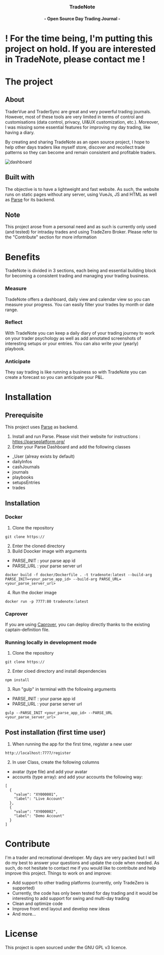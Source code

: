
<h3 align="center">TradeNote</h3>
<h4 align="center">- Open Source Day Trading Journal -</h4>


# ! For the time being, I'm putting this project on hold. If you are interested in TradeNote, please contact me !

# The project
## About
TraderVue and TraderSync are great and very powerful trading journals. However, most of these tools are very limited in terms of control and customisations (data control, privacy, UI&UX customization, etc.). Moreover, I was missing some essential features for improving my day trading, like having a diary.

By creating and sharing TradeNote as an open source project, I hope to help other days traders like myself store, discover and recollect trade patterns so they can become and remain consistent and profitable traders.

![dashboard](https://f003.backblazeb2.com/file/7ak-public/tradenote/TradeNote-Dashboard.png "Dashboard")

## Built with
The objective is to have a lightweight and fast website. As such, the website runs on static pages without any server, using VueJs, JS and HTML as well as [Parse](https://parseplatform.org/ "Parse") for its backend.

## Note
This project arose from a personal need and as such is currently only used (and tested) for intraday trades and using TradeZero Broker. Please refer to the "Contribute" section for more information


# Benefits
TradeNote is divided in 3 sections, each being and essential building block for becoming a consistent trading and managing your trading business.

### Measure
TradeNote offers a dashboard, daily view and calendar view so you can measure your progress. You can easily filter your trades by month or date range.


### Reflect
With TradeNote you can keep a daily diary of your trading journey to work on your trader psychology as well as add annotated screenshots of interesting setups or your entries. You can also write your (yearly) playbook.

### Anticipate
They say trading is like running a business so with TradeNote you can create a forecast so you can anticipate your P&L.


# Installation
## Prerequisite
This project uses [Parse](https://parseplatform.org/ "Parse") as backend.
1. Install and run Parse. Please visit their website for instructions : https://parseplatform.org/
2. Enter your Parse Dashboard and add the following classes
- _User (alreay exists by default)
- dailyInfos
- cashJournals
- journals
- playbooks
- setupsEntries
- trades
## Installation
### Docker
1. Clone the repository
```
git clone https://
```
2. Enter the cloned directory
3. Build Doocker image with arguments
 - PARSE_INIT : your parse app id
 - PARSE_URL : your parse server url
```
docker build -f docker/Dockerfile . -t tradenote:latest --build-arg PARSE_INIT=<your_parse_app_id> --build-arg PARSE_URL=<your_parse_server_url>
```
4. Run the docker image
```
docker run -p 7777:80 tradenote:latest
```

### Caprover
If you are using [Caprover](https://github.com/caprover/caprover "Caprover"), you can deploy directly thanks to the existing captain-definition file.

### Running locally in development mode
1. Clone the repository
```
git clone https://
```
2. Enter cloed directory and install dependencies
```
npm install
```
3. Run "gulp" in terminal with the following arguments
  - PARSE_INIT : your parse app id
  - PARSE_URL : your parse server url
```
gulp --PARSE_INIT <your_parse_app_id> --PARSE_URL <your_parse_server_url>
```
## Post installation (first time user)
1. When running the app for the first time, register a new user
```
http://localhost:7777/register
```
2. In user Class, create the following columns
- avatar (type file) and add your avatar
- accounts (type array): and add your accounts the following way:
```
[
  {
    "value": "XY000001",
    "label": "Live Account"
  },
  {
    "value": "XY000002",
    "label": "Demo Account"
  }
]
```

# Contribute
I'm a trader and recreational developer. My days are very packed but I will do my best to answer your questions and update the code when needed. As such, do not hesitate to contact me if you would like to contribute and help improve this project. Things to work on and improve:
- Add support to other trading platforms (currently, only TradeZero is supported)
- Currently, the code has only been tested for day trading and it would be interesting to add support for swing and multi-day trading
- Clean and optimize code
- Improve front end layout and develop new ideas
- And more...

# License
This project is open sourced under the GNU GPL v3 licence.
